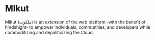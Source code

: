 # Mlkut

Mlkut (ملكوت) is an extension of the web platform -with the benefit of hindshight- to empower individuals, communities, and developers while commoditizing and depoliticizing the Cloud.
